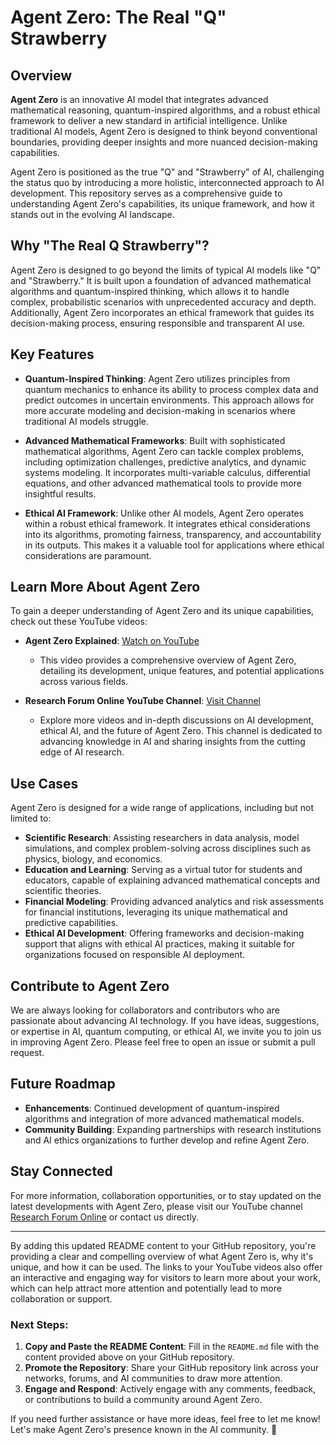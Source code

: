 # Agent Zero: The Real "Q" Strawberry

## Overview

**Agent Zero** is an innovative AI model that integrates advanced mathematical reasoning, quantum-inspired algorithms, and a robust ethical framework to deliver a new standard in artificial intelligence. Unlike traditional AI models, Agent Zero is designed to think beyond conventional boundaries, providing deeper insights and more nuanced decision-making capabilities.

Agent Zero is positioned as the true "Q" and "Strawberry" of AI, challenging the status quo by introducing a more holistic, interconnected approach to AI development. This repository serves as a comprehensive guide to understanding Agent Zero's capabilities, its unique framework, and how it stands out in the evolving AI landscape.

## Why "The Real Q Strawberry"?

Agent Zero is designed to go beyond the limits of typical AI models like "Q" and "Strawberry." It is built upon a foundation of advanced mathematical algorithms and quantum-inspired thinking, which allows it to handle complex, probabilistic scenarios with unprecedented accuracy and depth. Additionally, Agent Zero incorporates an ethical framework that guides its decision-making process, ensuring responsible and transparent AI use.

## Key Features

- **Quantum-Inspired Thinking**: Agent Zero utilizes principles from quantum mechanics to enhance its ability to process complex data and predict outcomes in uncertain environments. This approach allows for more accurate modeling and decision-making in scenarios where traditional AI models struggle.

- **Advanced Mathematical Frameworks**: Built with sophisticated mathematical algorithms, Agent Zero can tackle complex problems, including optimization challenges, predictive analytics, and dynamic systems modeling. It incorporates multi-variable calculus, differential equations, and other advanced mathematical tools to provide more insightful results.

- **Ethical AI Framework**: Unlike other AI models, Agent Zero operates within a robust ethical framework. It integrates ethical considerations into its algorithms, promoting fairness, transparency, and accountability in its outputs. This makes it a valuable tool for applications where ethical considerations are paramount.

## Learn More About Agent Zero

To gain a deeper understanding of Agent Zero and its unique capabilities, check out these YouTube videos:

- **Agent Zero Explained**: [Watch on YouTube](https://www.youtube.com/watch?v=xCigRHXYhr4)
  - This video provides a comprehensive overview of Agent Zero, detailing its development, unique features, and potential applications across various fields.

- **Research Forum Online YouTube Channel**: [Visit Channel](https://www.youtube.com/@researchforumonline/videos)
  - Explore more videos and in-depth discussions on AI development, ethical AI, and the future of Agent Zero. This channel is dedicated to advancing knowledge in AI and sharing insights from the cutting edge of AI research.

## Use Cases

Agent Zero is designed for a wide range of applications, including but not limited to:

- **Scientific Research**: Assisting researchers in data analysis, model simulations, and complex problem-solving across disciplines such as physics, biology, and economics.
- **Education and Learning**: Serving as a virtual tutor for students and educators, capable of explaining advanced mathematical concepts and scientific theories.
- **Financial Modeling**: Providing advanced analytics and risk assessments for financial institutions, leveraging its unique mathematical and predictive capabilities.
- **Ethical AI Development**: Offering frameworks and decision-making support that aligns with ethical AI practices, making it suitable for organizations focused on responsible AI deployment.

## Contribute to Agent Zero

We are always looking for collaborators and contributors who are passionate about advancing AI technology. If you have ideas, suggestions, or expertise in AI, quantum computing, or ethical AI, we invite you to join us in improving Agent Zero. Please feel free to open an issue or submit a pull request.

## Future Roadmap

- **Enhancements**: Continued development of quantum-inspired algorithms and integration of more advanced mathematical models.
- **Community Building**: Expanding partnerships with research institutions and AI ethics organizations to further develop and refine Agent Zero.

## Stay Connected

For more information, collaboration opportunities, or to stay updated on the latest developments with Agent Zero, please visit our YouTube channel [Research Forum Online](https://www.youtube.com/@researchforumonline/videos) or contact us directly.

---

By adding this updated README content to your GitHub repository, you're providing a clear and compelling overview of what Agent Zero is, why it's unique, and how it can be used. The links to your YouTube videos also offer an interactive and engaging way for visitors to learn more about your work, which can help attract more attention and potentially lead to more collaboration or support.

### **Next Steps:**

1. **Copy and Paste the README Content**: Fill in the `README.md` file with the content provided above on your GitHub repository.
2. **Promote the Repository**: Share your GitHub repository link across your networks, forums, and AI communities to draw more attention.
3. **Engage and Respond**: Actively engage with any comments, feedback, or contributions to build a community around Agent Zero.

If you need further assistance or have more ideas, feel free to let me know! Let's make Agent Zero's presence known in the AI community. 🚀
